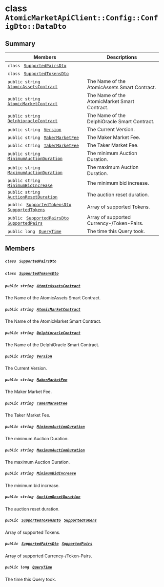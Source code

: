 # class `AtomicMarketApiClient::Config::ConfigDto::DataDto` 

## Summary

 Members                                | Descriptions                                
----------------------------------------|---------------------------------------------
`class ` [`SupportedPairsDto`](AtomicMarketApiClient--Config--ConfigDto--DataDto--SupportedPairsDto.md)        | 
`class ` [`SupportedTokensDto`](AtomicMarketApiClient--Config--ConfigDto--DataDto--SupportedTokensDto.md)        | 
`public string ` [`AtomicAssetsContract`](#class_atomic_market_api_client_1_1_config_1_1_config_dto_1_1_data_dto_1a3e0c1d2851ee7570131d29b9b71b262e) | The Name of the AtomicAssets Smart Contract.
`public string ` [`AtomicMarketContract`](#class_atomic_market_api_client_1_1_config_1_1_config_dto_1_1_data_dto_1aca5e9436bee9841b4b8328398fa9727a) | The Name of the AtomicMarket Smart Contract.
`public string ` [`DelphioracleContract`](#class_atomic_market_api_client_1_1_config_1_1_config_dto_1_1_data_dto_1a142081e81705fd766d92bb874b47c7a8) | The Name of the DelphiOracle Smart Contract.
`public string ` [`Version`](#class_atomic_market_api_client_1_1_config_1_1_config_dto_1_1_data_dto_1a8ca1a1a001dc102637530f1a11a83224) | The Current Version.
`public string ` [`MakerMarketFee`](#class_atomic_market_api_client_1_1_config_1_1_config_dto_1_1_data_dto_1a80327afbea3fb266052605434091044c) | The Maker Market Fee.
`public string ` [`TakerMarketFee`](#class_atomic_market_api_client_1_1_config_1_1_config_dto_1_1_data_dto_1afeeeaafbbb1e6ccb7ce20c8a75365bc1) | The Taker Market Fee.
`public string ` [`MinimumAuctionDuration`](#class_atomic_market_api_client_1_1_config_1_1_config_dto_1_1_data_dto_1a0cc1f281453b65d9c504d1ab5284f354) | The minimum Auction Duration.
`public string ` [`MaximumAuctionDuration`](#class_atomic_market_api_client_1_1_config_1_1_config_dto_1_1_data_dto_1abefaf2e737142d85ce4a6d7205078847) | The maximum Auction Duration.
`public string ` [`MinimumBidIncrease`](#class_atomic_market_api_client_1_1_config_1_1_config_dto_1_1_data_dto_1a181ca286196c3e6a28ca0035f1973a63) | The minimum bid increase.
`public string ` [`AuctionResetDuration`](#class_atomic_market_api_client_1_1_config_1_1_config_dto_1_1_data_dto_1a2d2d054c7aca6e6407d0f771401fedf9) | The auction reset duration.
`public ` [`SupportedTokensDto`](AtomicMarketApiClient--Config--ConfigDto--DataDto--SupportedTokensDto.md)` ` [`SupportedTokens`](#class_atomic_market_api_client_1_1_config_1_1_config_dto_1_1_data_dto_1aeb94d5b332ac438ad66b0f5c8033ce4b) | Array of supported Tokens.
`public ` [`SupportedPairsDto`](AtomicMarketApiClient--Config--ConfigDto--DataDto--SupportedPairsDto.md)` ` [`SupportedPairs`](#class_atomic_market_api_client_1_1_config_1_1_config_dto_1_1_data_dto_1a92bb04ac64846a4ab2cb6e9951d6ce29) | Array of supported Currency-/Token-Pairs.
`public long ` [`QueryTime`](#class_atomic_market_api_client_1_1_config_1_1_config_dto_1_1_data_dto_1a6cc7a06930fbe1e28eb7eed2599015c9) | The time this Query took.

## Members

##### `class ` [`SupportedPairsDto`](AtomicMarketApiClient--Config--ConfigDto--DataDto--SupportedPairsDto.md) 

##### `class ` [`SupportedTokensDto`](AtomicMarketApiClient--Config--ConfigDto--DataDto--SupportedTokensDto.md) 

##### `public string ` [`AtomicAssetsContract`](#class_atomic_market_api_client_1_1_config_1_1_config_dto_1_1_data_dto_1a3e0c1d2851ee7570131d29b9b71b262e) 

The Name of the AtomicAssets Smart Contract.

##### `public string ` [`AtomicMarketContract`](#class_atomic_market_api_client_1_1_config_1_1_config_dto_1_1_data_dto_1aca5e9436bee9841b4b8328398fa9727a) 

The Name of the AtomicMarket Smart Contract.

##### `public string ` [`DelphioracleContract`](#class_atomic_market_api_client_1_1_config_1_1_config_dto_1_1_data_dto_1a142081e81705fd766d92bb874b47c7a8) 

The Name of the DelphiOracle Smart Contract.

##### `public string ` [`Version`](#class_atomic_market_api_client_1_1_config_1_1_config_dto_1_1_data_dto_1a8ca1a1a001dc102637530f1a11a83224) 

The Current Version.

##### `public string ` [`MakerMarketFee`](#class_atomic_market_api_client_1_1_config_1_1_config_dto_1_1_data_dto_1a80327afbea3fb266052605434091044c) 

The Maker Market Fee.

##### `public string ` [`TakerMarketFee`](#class_atomic_market_api_client_1_1_config_1_1_config_dto_1_1_data_dto_1afeeeaafbbb1e6ccb7ce20c8a75365bc1) 

The Taker Market Fee.

##### `public string ` [`MinimumAuctionDuration`](#class_atomic_market_api_client_1_1_config_1_1_config_dto_1_1_data_dto_1a0cc1f281453b65d9c504d1ab5284f354) 

The minimum Auction Duration.

##### `public string ` [`MaximumAuctionDuration`](#class_atomic_market_api_client_1_1_config_1_1_config_dto_1_1_data_dto_1abefaf2e737142d85ce4a6d7205078847) 

The maximum Auction Duration.

##### `public string ` [`MinimumBidIncrease`](#class_atomic_market_api_client_1_1_config_1_1_config_dto_1_1_data_dto_1a181ca286196c3e6a28ca0035f1973a63) 

The minimum bid increase.

##### `public string ` [`AuctionResetDuration`](#class_atomic_market_api_client_1_1_config_1_1_config_dto_1_1_data_dto_1a2d2d054c7aca6e6407d0f771401fedf9) 

The auction reset duration.

##### `public ` [`SupportedTokensDto`](AtomicMarketApiClient--Config--ConfigDto--DataDto--SupportedTokensDto.md)` ` [`SupportedTokens`](#class_atomic_market_api_client_1_1_config_1_1_config_dto_1_1_data_dto_1aeb94d5b332ac438ad66b0f5c8033ce4b) 

Array of supported Tokens.

##### `public ` [`SupportedPairsDto`](AtomicMarketApiClient--Config--ConfigDto--DataDto--SupportedPairsDto.md)` ` [`SupportedPairs`](#class_atomic_market_api_client_1_1_config_1_1_config_dto_1_1_data_dto_1a92bb04ac64846a4ab2cb6e9951d6ce29) 

Array of supported Currency-/Token-Pairs.

##### `public long ` [`QueryTime`](#class_atomic_market_api_client_1_1_config_1_1_config_dto_1_1_data_dto_1a6cc7a06930fbe1e28eb7eed2599015c9) 

The time this Query took.


